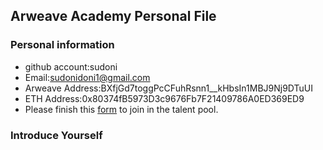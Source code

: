 ## Arweave Academy Personal File

### Personal information

- github account:sudoni
- Email:sudonidoni1@gmail.com
- Arweave Address:BXfjGd7toggPcCFuhRsnn1__kHbsIn1MBJ9Nj9DTuUI
- ETH Address:0x80374fB5973D3c9676Fb7F21409786A0ED369ED9
- Please finish this [form](https://docs.google.com/forms/d/e/1FAIpQLSfWA5fIIcBgmRppm3jNz5vmf9Mai_QMVil-2pO4r7YKn_Zhtw/viewform?usp=sf_link) to join in the talent pool.

### Introduce Yourself

